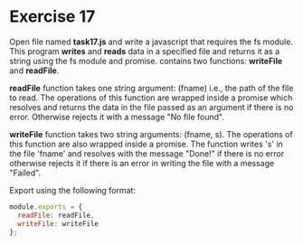 # Exercise 17

Open file named **task17.js** and write a javascript that requires the fs module. This program **writes** and **reads** data in a specified file and returns it as a string using the fs module and promise.
contains two functions: **writeFile** and **readFile**. 

**readFile** function takes one string argument: (fname) i.e., the path of the file to read. The operations of this function are wrapped inside a promise which resolves and returns the data in the file passed as an argument if there is no error. Otherwise rejects it with a message "No file found".

**writeFile** function takes two string arguments: (fname, s). The operations of this function are also wrapped inside a promise. The function writes 's' in the file 'fname' and resolves with the message "Done!" if there is no error otherwise rejects it if there is an error in writing the file with a message "Failed".

Export using the following format:

```js
module.exports = {
  readFile: readFile,
  writeFile: writeFile
};
```